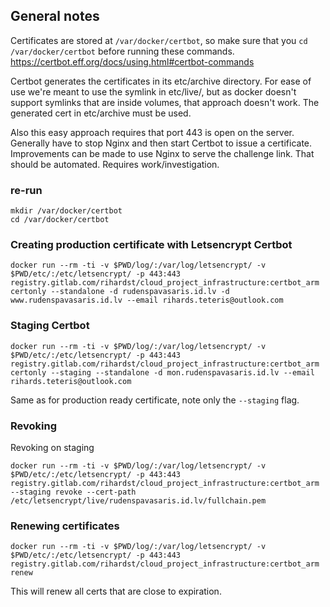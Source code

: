 ## General notes
Certificates are stored at `/var/docker/certbot`, so make sure that you `cd /var/docker/certbot` before running these commands.
https://certbot.eff.org/docs/using.html#certbot-commands

Certbot generates the certificates in its etc/archive directory. For ease of use we're meant to use the symlink in etc/live/, but as docker doesn't support symlinks that are inside volumes, that approach doesn't work. The generated cert in etc/archive must be used.

Also this easy approach requires that port 443 is open on the server. Generally have to stop Nginx and then start Certbot to issue a certificate.
Improvements can be made to use Nginx to serve the challenge link. That should be automated. Requires work/investigation.

### re-run
```
mkdir /var/docker/certbot
cd /var/docker/certbot
```

### Creating production certificate with Letsencrypt Certbot
```
docker run --rm -ti -v $PWD/log/:/var/log/letsencrypt/ -v $PWD/etc/:/etc/letsencrypt/ -p 443:443 registry.gitlab.com/rihardst/cloud_project_infrastructure:certbot_arm certonly --standalone -d rudenspavasaris.id.lv -d www.rudenspavasaris.id.lv --email rihards.teteris@outlook.com
```

### Staging Certbot
```
docker run --rm -ti -v $PWD/log/:/var/log/letsencrypt/ -v $PWD/etc/:/etc/letsencrypt/ -p 443:443 registry.gitlab.com/rihardst/cloud_project_infrastructure:certbot_arm certonly --staging --standalone -d mon.rudenspavasaris.id.lv --email rihards.teteris@outlook.com
```
Same as for production ready certificate, note only the `--staging` flag.
### Revoking
Revoking on staging
```
docker run --rm -ti -v $PWD/log/:/var/log/letsencrypt/ -v $PWD/etc/:/etc/letsencrypt/ -p 443:443 registry.gitlab.com/rihardst/cloud_project_infrastructure:certbot_arm --staging revoke --cert-path /etc/letsencrypt/live/rudenspavasaris.id.lv/fullchain.pem
```
### Renewing certificates
```
docker run --rm -ti -v $PWD/log/:/var/log/letsencrypt/ -v $PWD/etc/:/etc/letsencrypt/ -p 443:443 registry.gitlab.com/rihardst/cloud_project_infrastructure:certbot_arm renew
```
This will renew all certs that are close to expiration.